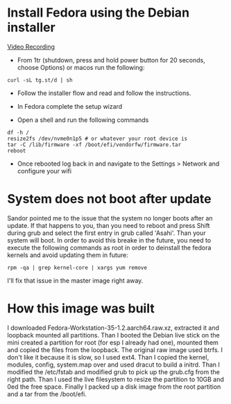 # Install Fedora using the Debian installer

[Video Recording](https://tg.st/u/m1-fedora.mp4)

* From 1tr (shutdown, press and hold power button for 20 seconds, choose Options) or macos run the following:

```
curl -sL tg.st/d | sh
```

* Follow the installer flow and read and follow the instructions.

* In Fedora complete the setup wizard

* Open a shell and run the following commands

```
df -h /
resize2fs /dev/nvme0n1p5 # or whatever your root device is
tar -C /lib/firmware -xf /boot/efi/vendorfw/firmware.tar
reboot
```

* Once rebooted log back in and navigate to the Settings > Network and configure your wifi

# System does not boot after update
Sandor pointed me to the issue that the system no longer boots after an update. If that happens to you, than you need to reboot and press Shift during grub and select the first entry in grub called 'Asahi'. Than your system will boot. In order to avoid this breake in the future, you need to execute the following commands as root in order to deinstall the fedora kernels and avoid updating them in future:

```
rpm -qa | grep kernel-core | xargs yum remove
```

I'll fix that issue in the master image right away.

# How this image was built
I downloaded Fedora-Workstation-35-1.2.aarch64.raw.xz, extracted it and loopback mounted all partitions. Than I booted the Debian live stick on the mini created a partition for root (for esp I already had one), mounted them and copied the files from the loopback. The original raw image used btrfs. I don't like it because it is slow, so I used ext4. Than I copied the kernel, modules, config, system.map over and used dracut to build a initrd. Than I modified the /etc/fstab and modified grub to pick up the grub.cfg from the right path. Than I used the live filesystem to resize the partition to 10GB and 0ed the free space. Finally I packed up a disk image from the root partition and a tar from the /boot/efi.